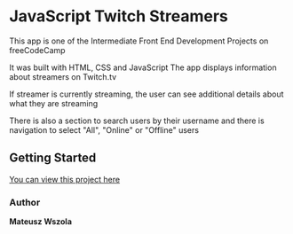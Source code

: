 # JavaScript Twitch Streamers

This app is one of the Intermediate Front End Development Projects on freeCodeCamp

It was built with HTML, CSS and JavaScript
The app displays information about streamers on Twitch.tv

If streamer is currently streaming, the user can see additional details about what they are streaming

There is also a section to search users by their username and there is navigation to select "All", "Online" or "Offline" users

## Getting Started

[You can view this project here](https://codepen.io/mateuszwszola/full/BrdvZE/) 

### Author
**Mateusz Wszola**
